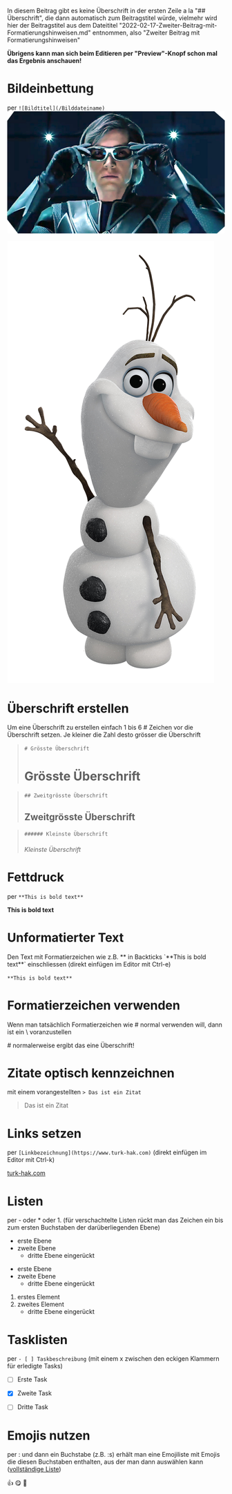 In diesem Beitrag gibt es keine Überschrift in der ersten Zeile a la "## Überschrift", die dann automatisch zum Beitragstitel würde, vielmehr wird hier der Beitragstitel aus dem Dateititel "2022-02-17-Zweiter-Beitrag-mit-Formatierungshinweisen.md" entnommen,
also "Zweiter Beitrag mit Formatierungshinweisen"

**Übrigens kann man sich beim Editieren per "Preview"-Knopf schon mal das Ergebnis anschauen!**

# Bildeinbettung 
per `![Bildtitel](/Bilddateiname)`
![Quicksilver](/quicksilver.jpg)

![Olaf](/_posts/Olaf.png)


# Überschrift erstellen
Um eine Überschrift zu erstellen einfach 1 bis 6 # Zeichen vor die Überschrift setzen. Je kleiner die Zahl desto grösser die Überschrift

>`# Grösste Überschrift`
># Grösste Überschrift

>`## Zweitgrösste Überschrift`
>## Zweitgrösste Überschrift

>`###### Kleinste Überschrift`
>###### Kleinste Überschrift



# Fettdruck
per `**This is bold text**`

**This is bold text**



# Unformatierter Text
Den Text mit Formatierzeichen wie z.B. ** in Backticks \`\*\*This is bold text\*\*\` einschliessen (direkt einfügen im Editor mit Ctrl-e)

`**This is bold text**`



# Formatierzeichen verwenden
Wenn man tatsächlich Formatierzeichen wie # normal verwenden will, dann ist ein \\ voranzustellen

\# normalerweise ergibt das eine Überschrift!



# Zitate optisch kennzeichnen
mit einem vorangestellten `> Das ist ein Zitat`

> Das ist ein Zitat



# Links setzen
per `[Linkbezeichnung](https://www.turk-hak.com)` (direkt einfügen im Editor mit Ctrl-k)

[turk-hak.com](https://www.turk-hak.com)



# Listen
per \- oder \* oder 1. (für verschachtelte Listen rückt man das Zeichen ein bis zum ersten Buchstaben der darüberliegenden Ebene)

- erste Ebene
- zweite Ebene
  - dritte Ebene eingerückt

* erste Ebene
* zweite Ebene
  * dritte Ebene eingerückt

1. erstes Element
2. zweites Element
   - dritte Ebene eingerückt



# Tasklisten
per `- [ ] Taskbeschreibung` (mit einem x zwischen den eckigen Klammern für erledigte Tasks)

- [ ] Erste Task
- [x] Zweite Task
- [ ] Dritte Task



# Emojis nutzen
per \: und dann ein Buchstabe (z.B. \:s) erhält man eine Emojiliste mit Emojis die diesen Buchstaben enthalten, aus der man dann auswählen kann ([vollständige Liste](https://github.com/ikatyang/emoji-cheat-sheet/blob/master/README.md))

👍 😋 😬 



